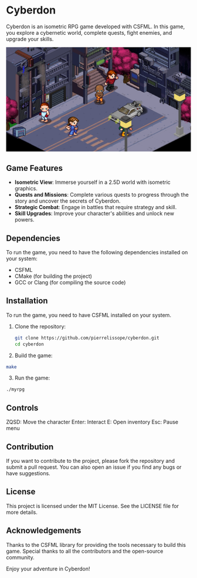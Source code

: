 # Cyberdon

Cyberdon is an isometric RPG game developed with CSFML. In this game, you explore a cybernetic world, complete quests, fight enemies, and upgrade your skills.


![Cyberdon Screenshot](assets/screenshot.png)


## Game Features

- **Isometric View**: Immerse yourself in a 2.5D world with isometric graphics.
- **Quests and Missions**: Complete various quests to progress through the story and uncover the secrets of Cyberdon.
- **Strategic Combat**: Engage in battles that require strategy and skill.
- **Skill Upgrades**: Improve your character's abilities and unlock new powers.

## Dependencies

To run the game, you need to have the following dependencies installed on your system:
- CSFML
- CMake (for building the project)
- GCC or Clang (for compiling the source code)

## Installation

To run the game, you need to have CSFML installed on your system.

1. Clone the repository:
   ```sh
   git clone https://github.com/pierrelissope/cyberdon.git
   cd cyberdon
   ```
2. Build the game:
  ```sh
  make
  ```
3. Run the game:
  ```sh
  ./myrpg
  ```

## Controls

ZQSD: Move the character
Enter: Interact
E: Open inventory
Esc: Pause menu


## Contribution
If you want to contribute to the project, please fork the repository and submit a pull request. You can also open an issue if you find any bugs or have suggestions.


## License
This project is licensed under the MIT License. See the LICENSE file for more details.


## Acknowledgements
Thanks to the CSFML library for providing the tools necessary to build this game.
Special thanks to all the contributors and the open-source community.

Enjoy your adventure in Cyberdon!


